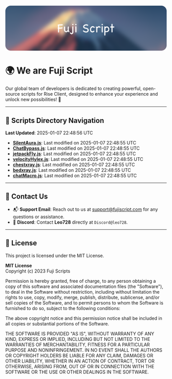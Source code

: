 ![Banner](.github/b.webp)

# 🌍 **We are Fuji Script**

Our global team of developers is dedicated to creating powerful, open-source scripts for Rise Client, designed to enhance your experience and unlock new possibilities! 🌟

---
<!-- SCRIPTS_NAVIGATION_START -->
## 📂 **Scripts Directory Navigation**

**Last Updated**: 2025-01-07 22:48:56 UTC

- **[SilentAura.js](scripts/SilentAura.js)**: Last modified on 2025-01-07 22:48:55 UTC
- **[ChatBypass.js](scripts/ChatBypass.js)**: Last modified on 2025-01-07 22:48:55 UTC
- **[jetpackFly.js](scripts/jetpackFly.js)**: Last modified on 2025-01-07 22:48:55 UTC
- **[velocityHylex.js](scripts/velocityHylex.js)**: Last modified on 2025-01-07 22:48:55 UTC
- **[chestxray.js](scripts/chestxray.js)**: Last modified on 2025-01-07 22:48:55 UTC
- **[bedxray.js](scripts/bedxray.js)**: Last modified on 2025-01-07 22:48:55 UTC
- **[chatMacro.js](scripts/chatMacro.js)**: Last modified on 2025-01-07 22:48:55 UTC

<!-- SCRIPTS_NAVIGATION_END -->

---

## 💬 **Contact Us**  
- 📬 **Support Email**: Reach out to us at [support@fujiscript.com](mailto:support@fujiscript.com) for any questions or assistance.  
- 💬 **Discord**: Contact **Leo728** directly at `Discord@leo728`.

---

## 📜 **License**

This project is licensed under the MIT License.  

**MIT License**  
Copyright (c) 2023 Fuji Scripts  

Permission is hereby granted, free of charge, to any person obtaining a copy of this software and associated documentation files (the "Software"), to deal in the Software without restriction, including without limitation the rights to use, copy, modify, merge, publish, distribute, sublicense, and/or sell copies of the Software, and to permit persons to whom the Software is furnished to do so, subject to the following conditions:  

The above copyright notice and this permission notice shall be included in all copies or substantial portions of the Software.  

THE SOFTWARE IS PROVIDED "AS IS", WITHOUT WARRANTY OF ANY KIND, EXPRESS OR IMPLIED, INCLUDING BUT NOT LIMITED TO THE WARRANTIES OF MERCHANTABILITY, FITNESS FOR A PARTICULAR PURPOSE AND NONINFRINGEMENT. IN NO EVENT SHALL THE AUTHORS OR COPYRIGHT HOLDERS BE LIABLE FOR ANY CLAIM, DAMAGES OR OTHER LIABILITY, WHETHER IN AN ACTION OF CONTRACT, TORT OR OTHERWISE, ARISING FROM, OUT OF OR IN CONNECTION WITH THE SOFTWARE OR THE USE OR OTHER DEALINGS IN THE SOFTWARE.  
